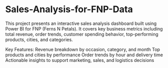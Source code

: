 # Sales-Analysis-for-FNP-Data
This project presents an interactive sales analysis dashboard built using Power BI for FNP (Ferns N Petals). It covers key business metrics including total revenue, order trends, customer spending behavior, top-performing products, cities, and categories.

Key Features:
  Revenue breakdown by occasion, category, and month
  Top products and cities by performance
  Order trends by hour and delivery time
  Actionable insights to support marketing, sales, and logistics decisions

